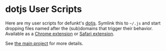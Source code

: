 dotjs User Scripts
==================

Here are my user scripts for defunkt's [dotjs]. Symlink this to `~/.js` and
start dropping files named after the (sub)domains that trigger their behavior.
Available as a [Chrome extension] or [Safari extension].

See [the main project][dotjs] for more details.

[dotjs]:https://github.com/defunkt/dotjs
[chrome extension]:http://bit.ly/dotjs
[safari extension]:https://github.com/wfarr/dotjs.safariextension
